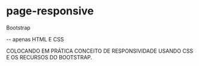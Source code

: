 # page-responsive
Bootstrap

-- apenas HTML E CSS

COLOCANDO EM PRÁTICA CONCEITO DE RESPONSIVIDADE USANDO CSS E OS RECURSOS DO BOOTSTRAP.
